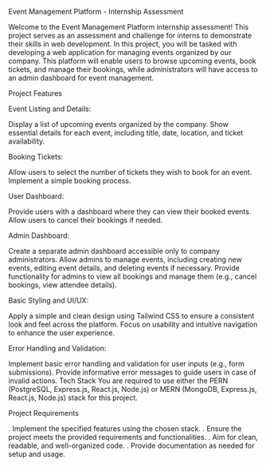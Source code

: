 Event Management Platform - Internship Assessment

Welcome to the Event Management Platform internship assessment! This project serves as an assessment and challenge for interns to demonstrate their skills in web development. In this project, you will be tasked with developing a web application for managing events organized by our company. This platform will enable users to browse upcoming events, book tickets, and manage their bookings, while administrators will have access to an admin dashboard for event management.

Project Features

Event Listing and Details:

Display a list of upcoming events organized by the company.
Show essential details for each event, including title, date, location, and ticket availability.

Booking Tickets:

Allow users to select the number of tickets they wish to book for an event.
Implement a simple booking process.

User Dashboard:

Provide users with a dashboard where they can view their booked events.
Allow users to cancel their bookings if needed.

Admin Dashboard:

Create a separate admin dashboard accessible only to company administrators.
Allow admins to manage events, including creating new events, editing event details, and deleting events if necessary.
Provide functionality for admins to view all bookings and manage them (e.g., cancel bookings, view attendee details).

Basic Styling and UI/UX:

Apply a simple and clean design using Tailwind CSS to ensure a consistent look and feel across the platform.
Focus on usability and intuitive navigation to enhance the user experience.

Error Handling and Validation:

Implement basic error handling and validation for user inputs (e.g., form submissions).
Provide informative error messages to guide users in case of invalid actions.
Tech Stack
You are required to use either the PERN (PostgreSQL, Express.js, React.js, Node.js) or MERN (MongoDB, Express.js, React.js, Node.js) stack for this project.

Project Requirements

. Implement the specified features using the chosen stack.
. Ensure the project meets the provided requirements and functionalities.
. Aim for clean, readable, and well-organized code.
. Provide documentation as needed for setup and usage.
